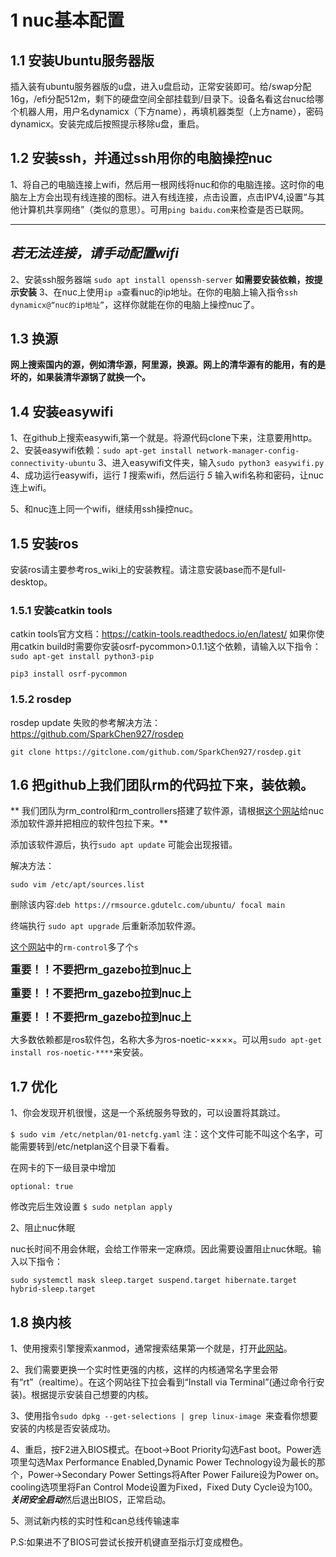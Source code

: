 # 1 nuc基本配置

## 1.1 安装Ubuntu服务器版

插入装有ubuntu服务器版的u盘，进入u盘启动，正常安装即可。给/swap分配16g，/efi分配512m，剩下的硬盘空间全部挂载到/目录下。设备名看这台nuc给哪个机器人用，用户名dynamicx（下方name），再填机器类型（上方name），密码dynamicx。安装完成后按照提示移除u盘，重启。

## 1.2 安装ssh，并通过ssh用你的电脑操控nuc

1、将自己的电脑连接上wifi，然后用一根网线将nuc和你的电脑连接。这时你的电脑左上方会出现有线连接的图标。进入有线连接，点击设置，点击IPV4,设置“与其他计算机共享网络”（类似的意思）。可用`ping baidu.com`来检查是否已联网。 

---
*若无法连接，请手动配置wifi*
--- 

2、安装ssh服务器端
`sudo apt install openssh-server`
**如需要安装依赖，按提示安装**
3、在nuc上使用`ip a`查看nuc的ip地址。在你的电脑上输入指令`ssh dynamicx@“nuc的ip地址”`，这样你就能在你的电脑上操控nuc了。

## 1.3 换源

**网上搜索国内的源，例如清华源，阿里源，换源。网上的清华源有的能用，有的是坏的，如果装清华源锅了就换一个。**

## 1.4 安装easywifi

1、在github上搜索easywifi,第一个就是。将源代码clone下来，注意要用http。
2、安装easywifi依赖：`sudo apt-get install network-manager-config-connectivity-ubuntu`
3、进入easywifi文件夹，输入`sudo python3 easywifi.py`
4、成功运行easywifi，运行  *1*<!--Scan for networks-->  搜索wifi，然后运行  *5*<!--Setup new network-->  输入wifi名称和密码，让nuc连上wifi。

5、和nuc连上同一个wifi，继续用ssh操控nuc。

## 1.5 安装ros

安装ros请主要参考ros_wiki上的安装教程。请注意安装base而不是full-desktop。

### 1.5.1 安装catkin tools

catkin tools官方文档：https://catkin-tools.readthedocs.io/en/latest/
如果你使用catkin build时需要你安装osrf-pycommon>0.1.1这个依赖，请输入以下指令：
`sudo apt-get install python3-pip`

`pip3 install osrf-pycommon`

### 1.5.2 rosdep

rosdep update 失败的参考解决方法：https://github.com/SparkChen927/rosdep

`git clone https://gitclone.com/github.com/SparkChen927/rosdep.git`

## 1.6 把github上我们团队rm的代码拉下来，装依赖。

**
我们团队为rm_control和rm_controllers搭建了软件源，请根据[这个网站](https://rm-control-docs.netlify.app/quick_start/rm_source)给nuc添加软件源并把相应的软件包拉下来。**

添加该软件源后，执行`sudo apt update` 可能会出现报错。

解决方法：

`sudo vim /etc/apt/sources.list`

删除该内容:`deb https://rmsource.gdutelc.com/ubuntu/ focal main`

终端执行 `sudo apt upgrade` 后重新添加软件源。

[这个网站](https://rm-control-docs.netlify.app/quick_start/rm_source)中的`rm-control`多了个`s`

<big>**重要！！不要把rm_gazebo拉到nuc上**</big>

<big>**重要！！不要把rm_gazebo拉到nuc上**</big>

<big>**重要！！不要把rm_gazebo拉到nuc上**</big>

大多数依赖都是ros软件包，名称大多为ros-noetic-××××。可以用`sudo apt-get install ros-noetic-****`来安装。

## 1.7 优化

1、你会发现开机很慢，这是一个系统服务导致的，可以设置将其跳过。

`$ sudo vim /etc/netplan/01-netcfg.yaml`
注：这个文件可能不叫这个名字，可能需要转到/etc/netplan这个目录下看看。

在网卡的下一级目录中增加

`optional: true`

修改完后生效设置
`$ sudo netplan apply`

2、阻止nuc休眠

nuc长时间不用会休眠，会给工作带来一定麻烦。因此需要设置阻止nuc休眠。输入以下指令：

`sudo systemctl mask sleep.target suspend.target hibernate.target hybrid-sleep.target`

## 1.8 换内核

1、使用搜索引擎搜索xanmod，通常搜索结果第一个就是，打开[此网站](https://xanmod.org)。

2、我们需要更换一个实时性更强的内核，这样的内核通常名字里会带有“rt”（realtime）。在这个网站往下拉会看到“Install via Terminal”(通过命令行安装)。根据提示安装自己想要的内核。

3、使用指令`sudo dpkg --get-selections | grep linux-image `来查看你想要安装的内核是否安装成功。

4、重启，按F2进入BIOS模式。在boot->Boot Priority勾选Fast boot。Power选项里勾选Max Performance Enabled,Dynamic Power
Technology设为最长的那个，Power->Secondary Power Settings将After Power Failure设为Power on。cooling选项里将Fan Control
Mode设置为Fixed，Fixed Duty Cycle设为100。***关闭安全启动***然后退出BIOS，正常启动。

5、测试新内核的实时性和can总线传输速率

P.S:如果进不了BIOS可尝试长按开机键直至指示灯变成橙色。
